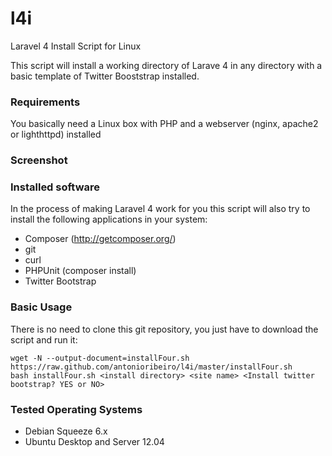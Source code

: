 l4i
===

Laravel 4 Install Script for Linux

This script will install a working directory of Larave 4 in any directory with a basic template of Twitter Booststrap installed.

### Requirements

You basically need a Linux box with PHP and a webserver (nginx, apache2 or lighthttpd) installed

### Screenshot 


### Installed software

In the process of making Laravel 4 work for you this script will also try to install the following applications in your system:

* Composer (http://getcomposer.org/)
* git 
* curl
* PHPUnit (composer install)
* Twitter Bootstrap

### Basic Usage

There is no need to clone this git repository, you just have to download the script and run it:
```
wget -N --output-document=installFour.sh https://raw.github.com/antonioribeiro/l4i/master/installFour.sh
bash installFour.sh <install directory> <site name> <Install twitter bootstrap? YES or NO>
```



### Tested Operating Systems

* Debian Squeeze 6.x
* Ubuntu Desktop and Server 12.04



